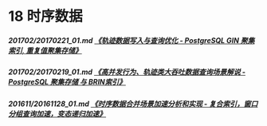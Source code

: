 # 18 时序数据
##### 201702/20170221_01.md   [《轨迹数据写入与查询优化 - PostgreSQL GIN 聚集索引, 重复值聚集存储》](201702/20170221_01.md)
##### 201702/20170219_01.md   [《高并发行为、轨迹类大吞吐数据查询场景解说 - PostgreSQL 聚集存储 与 BRIN索引》](201702/20170219_01.md)
##### 201611/20161128_01.md   [《时序数据合并场景加速分析和实现 - 复合索引，窗口分组查询加速，变态递归加速》](201611/20161128_01.md)  
